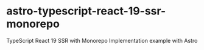 # astro-typescript-react-19-ssr-monorepo

TypeScript React 19 SSR with Monorepo Implementation example with Astro

